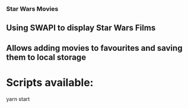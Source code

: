 ### Star Wars Movies  

## Using SWAPI to display Star Wars Films  
## Allows adding movies to favourites and saving them to local storage  
  
# Scripts available:  
yarn start

